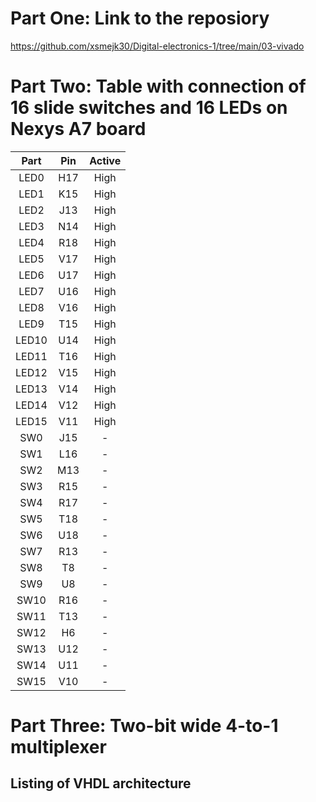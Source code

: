 # Part One: Link to the reposiory
https://github.com/xsmejk30/Digital-electronics-1/tree/main/03-vivado
# Part Two: Table with connection of 16 slide switches and 16 LEDs on Nexys A7 board
| **Part** | **Pin** | **Active** |
| :-: | :-: | :-: |
| LED0 | H17 | High |
| LED1 | K15 | High |
| LED2 | J13 | High |
| LED3 | N14 | High |
| LED4 | R18 | High |
| LED5 | V17 | High |
| LED6 | U17 | High |
| LED7 | U16 | High |
| LED8 | V16 | High |
| LED9 | T15 | High |
| LED10 | U14 | High |
| LED11 | T16 | High |
| LED12 | V15 | High |
| LED13 | V14 | High |
| LED14 | V12 | High |
| LED15 | V11 | High |
| SW0 | J15 | - |
| SW1 | L16 | - |
| SW2 | M13 | - |
| SW3 | R15 | - |
| SW4 | R17 | - |
| SW5 | T18 | - |
| SW6 | U18 | - |
| SW7 | R13 | - |
| SW8 | T8 | - |
| SW9 | U8 | - |
| SW10 | R16 | - |
| SW11 | T13 | - |
| SW12 | H6 | - |
| SW13 | U12 | - |
| SW14 | U11 | - |
| SW15 | V10 | - |

# Part Three: Two-bit wide 4-to-1 multiplexer

## Listing of VHDL architecture
